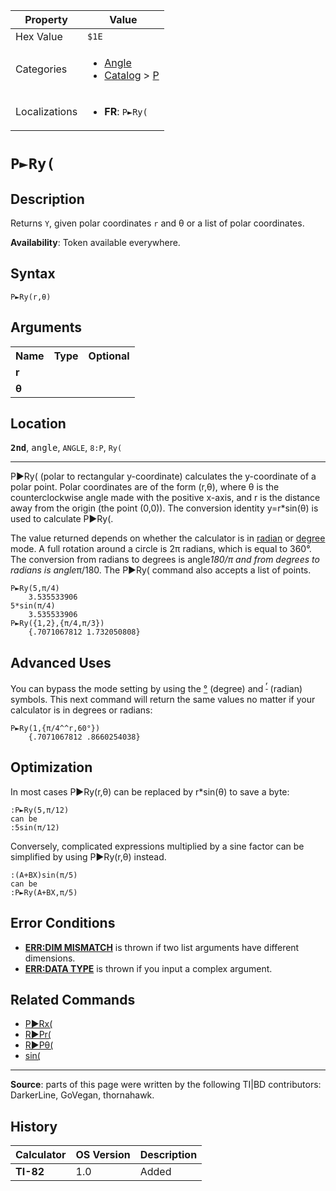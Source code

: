 | Property      | Value |
|---------------|-------|
| Hex Value     | `$1E`|
| Categories    | <ul><li>[Angle](<../categories/Angle.md>)</li><li>[Catalog](<../categories/Catalog.md>) > [P](<../categories/Catalog.md#P>)</li></ul> |
| Localizations | <ul><li><b>FR</b>: `P►Ry(`</li></ul> |

# `P►Ry(`

## Description
Returns `Y`, given polar coordinates `r` and θ or a list of polar coordinates.


<b>Availability</b>: Token available everywhere.

## Syntax
`P►Ry(r,θ)`

## Arguments
<table>
<tr><th>Name</th><th>Type</th><th>Optional</th></tr>

<tr><td><b>r</b></td><td></td><td></td></tr>

<tr><td><b>θ</b></td><td></td><td></td></tr>

</table>

## Location
<tt><kbd><b>2nd</b></kbd></tt>, <kbd>angle</kbd>, `ANGLE`, `8:P`, `Ry(`
<hr>

P►Ry( (polar to rectangular y-coordinate) calculates the y-coordinate of a polar point. Polar coordinates are of the form (r,θ), where θ is the counterclockwise angle made with the positive x-axis, and r is the distance away from the origin (the point (0,0)). The conversion identity y=r*sin(θ) is used to calculate P►Ry(.

The value returned depends on whether the calculator is in [radian](radian-mode) or [degree](degree-mode) mode. A full rotation around a circle is 2π radians, which is equal to 360°. The conversion from radians to degrees is angle*180/π and from degrees to radians is angle*π/180. The P►Ry( command also accepts a list of points.

```ti-basic
P►Ry(5,π/4)
    3.535533906
5*sin(π/4)
    3.535533906
P►Ry({1,2},{π/4,π/3})
    {.7071067812 1.732050808}
```

## Advanced Uses

You can bypass the mode setting by using the [°](°.md) (degree) and <sup><a href="ʳ.md">ʳ</a></sup> (radian) symbols. This next command will return the same values no matter if your calculator is in degrees or radians:

```ti-basic
P►Ry(1,{π/4^^r,60°})
    {.7071067812 .8660254038}
```

## Optimization

In most cases P►Ry(r,θ) can be replaced by r*sin(θ) to save a byte:

```ti-basic
:P►Ry(5,π/12)
can be
:5sin(π/12)
```

Conversely, complicated expressions multiplied by a sine factor can be simplified by using P►Ry(r,θ) instead.

```ti-basic
:(A+BX)sin(π/5)
can be
:P►Ry(A+BX,π/5)
```

## Error Conditions

*   **[ERR:DIM MISMATCH](errors#dimmismatch)** is thrown if two list arguments have different dimensions.
*   **[ERR:DATA TYPE](errors#datatype)** is thrown if you input a complex argument.

## Related Commands

*   [P►Rx(](P►Rx\(.md)
*   [R►Pr(](R►Pr\(.md)
*   [R►Pθ(](R►Pθ\(.md)
*   [sin(](sin\(.md)

* * *

**Source**: parts of this page were written by the following TI|BD contributors: DarkerLine, GoVegan, thornahawk.

## History
| Calculator | OS Version | Description |
|------------|------------|-------------|
| <b>TI-82</b> | 1.0 | Added |


